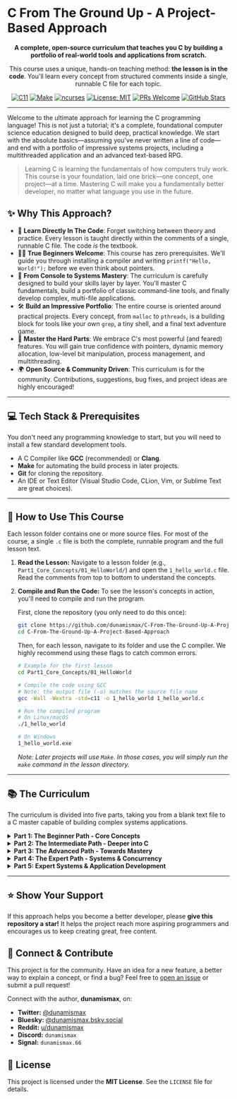 # C From The Ground Up - A Project-Based Approach

<p align="center">
  <b>A complete, open-source curriculum that teaches you C by building a portfolio of real-world tools and applications from scratch.</b>
</p>
<p align="center">
  This course uses a unique, hands-on teaching method: <b>the lesson is in the code</b>. You'll learn every concept from structured comments inside a single, runnable C file for each topic.
</p>
<p align="center">
  <a href="https://en.wikipedia.org/wiki/C11_(C_standard_revision)"><img src="https://img.shields.io/badge/Language-C11-blue.svg" alt="C11"></a>
  <a href="https://www.gnu.org/software/make/"><img src="https://img.shields.io/badge/Build-Make-green.svg" alt="Make"></a>
  <a href="https://en.wikipedia.org/wiki/Ncurses"><img src="https://img.shields.io/badge/UI-ncurses-9cf" alt="ncurses"></a>
  <a href="https://github.com/dunamismax/C-From-The-Ground-Up-A-Project-Based-Approach/blob/main/LICENSE"><img src="https://img.shields.io/badge/License-MIT-yellow.svg" alt="License: MIT"></a>
  <a href="https://github.com/dunamismax/C-From-The-Ground-Up-A-Project-Based-Approach/pulls"><img src="https://img.shields.io/badge/PRs-welcome-brightgreen.svg?style=flat-square" alt="PRs Welcome"></a>
  <a href="https://github.com/dunamismax/C-From-The-Ground-Up-A-Project-Based-Approach/stargazers"><img src="https://img.shields.io/github/stars/dunamismax/C-From-The-Ground-Up-A-Project-Based-Approach?style=social" alt="GitHub Stars"></a>
</p>

---

Welcome to the ultimate approach for learning the C programming language! This is not just a tutorial; it's a complete, foundational computer science education designed to build deep, practical knowledge. We start with the absolute basics—assuming you've never written a line of code—and end with a portfolio of impressive systems projects, including a multithreaded application and an advanced text-based RPG.

> Learning C is learning the fundamentals of how computers truly work. This course is your foundation, laid one brick—one concept, one project—at a time. Mastering C will make you a fundamentally better developer, no matter what language you use in the future.

## ✨ Why This Approach?

*   📖 **Learn Directly In The Code**: Forget switching between theory and practice. Every lesson is taught directly within the comments of a single, runnable C file. The code *is* the textbook.
*   👨‍💻 **True Beginners Welcome**: This course has zero prerequisites. We'll guide you through installing a compiler and writing `printf("Hello, World!");` before we even think about pointers.
*   🚀 **From Console to Systems Mastery**: The curriculum is carefully designed to build your skills layer by layer. You'll master C fundamentals, build a portfolio of classic command-line tools, and finally develop complex, multi-file applications.
*   🛠️ **Build an Impressive Portfolio**: The entire course is oriented around practical projects. Every concept, from `malloc` to `pthreads`, is a building block for tools like your own `grep`, a tiny shell, and a final text adventure game.
*   💪 **Master the Hard Parts**: We embrace C's most powerful (and feared) features. You will gain true confidence with pointers, dynamic memory allocation, low-level bit manipulation, process management, and multithreading.
*   🌍 **Open Source & Community Driven**: This curriculum is for the community. Contributions, suggestions, bug fixes, and project ideas are highly encouraged!

---

## 💻 Tech Stack & Prerequisites

You don't need any programming knowledge to start, but you will need to install a few standard development tools.

*   A C Compiler like **GCC** (recommended) or **Clang**.
*   **Make** for automating the build process in later projects.
*   **Git** for cloning the repository.
*   An IDE or Text Editor (Visual Studio Code, CLion, Vim, or Sublime Text are great choices).

---

## 🚀 How to Use This Course

Each lesson folder contains one or more source files. For most of the course, a single `.c` file is both the complete, runnable program and the full lesson text.

1.  **Read the Lesson:** Navigate to a lesson folder (e.g., `Part1_Core_Concepts/01_HelloWorld/`) and open the `1_hello_world.c` file. Read the comments from top to bottom to understand the concepts.

2.  **Compile and Run the Code:** To see the lesson's concepts in action, you'll need to compile and run the program.

    First, clone the repository (you only need to do this once):
    ```sh
    git clone https://github.com/dunamismax/C-From-The-Ground-Up-A-Project-Based-Approach.git
    cd C-From-The-Ground-Up-A-Project-Based-Approach
    ```

    Then, for each lesson, navigate to its folder and use the C compiler. We highly recommend using these flags to catch common errors.
    ```sh
    # Example for the first lesson
    cd Part1_Core_Concepts/01_HelloWorld

    # Compile the code using GCC
    # Note: the output file (-o) matches the source file name
    gcc -Wall -Wextra -std=c11 -o 1_hello_world 1_hello_world.c

    # Run the compiled program
    # On Linux/macOS
    ./1_hello_world

    # On Windows
    1_hello_world.exe
    ```
    *Note: Later projects will use `Make`. In those cases, you will simply run the `make` command in the lesson directory.*

---

## 📚 The Curriculum

The curriculum is divided into five parts, taking you from a blank text file to a C master capable of building complex systems applications.

<details>
<summary><strong>Part 1: The Beginner Path - Core Concepts</strong></summary>
<br>
<i>(Focus: Core language syntax and logic, taught entirely within single-file console applications.)</i>

| Lesson                               | Key Concepts                                     | Description                                                              |
| ------------------------------------ | ------------------------------------------------ | ------------------------------------------------------------------------ |
| `1_hello_world.c`                    | `main()`, `<stdio.h>`, `printf()`                | The essential first step: compiling and running a basic program.         |
| `2_variables_and_data_types.c`       | `int`, `double`, `char`, format specifiers       | Learn to store, manage, and display information.                         |
| `3_user_input.c`                     | `scanf()`, `&` (address-of)                      | Make your programs interactive by reading user input from the keyboard.  |
| `4_basic_operators.c`                | `+`, `/`, `%`, `==`, `&&`, `||`                  | Perform calculations and make logical comparisons.                       |
| `5_conditional_statements.c`         | `if`, `else if`, `else`                          | Give your program a brain by letting it make decisions and follow logic. |
| `6_loops.c`                          | `for`, `while`, `do-while`                       | Teach your program to perform repetitive tasks efficiently.              |
| `7_functions.c`                      | Prototypes, definitions, calls                   | Organize code into clean, reusable, and modular blocks—a core concept.   |
| `8_arrays.c`                         | Declaration, initialization, iteration         | Manage collections of data of the same type.                             |
| `9_strings.c`                        | `char[]`, `\0` (null terminator), `<string.h>`   | Master text manipulation, a fundamental programming skill.               |

</details>

<details>
<summary><strong>Part 2: The Intermediate Path - Deeper into C</strong></summary>
<br>
<i>(Focus: Mastering memory, custom data types, and file persistence.)</i>

| Lesson                           | Key Concepts                                 | Description                                                              |
| -------------------------------- | -------------------------------------------- | ------------------------------------------------------------------------ |
| `10_pointers.c`                    | `&`, `*` (dereference), `NULL`               | Unlock C's most famous and powerful feature: direct memory manipulation. |
| `11_pointers_and_arrays.c`         | Pointer arithmetic                           | Explore the deep, fundamental relationship between pointers and arrays.  |
| `12_structs.c`                     | `struct`, member access (`.`, `->`)          | Create your own custom, complex data types to model real-world objects.  |
| `13_dynamic_memory_allocation.c` | `malloc()`, `free()`, the heap, memory leaks | Gain full control over your program's memory at runtime—a crucial C skill. |
| `14_file_io.c`                     | `FILE*`, `fopen()`, `fclose()`, `fprintf()`  | Persist data beyond program execution by reading from and writing to files.|
| `15_command_line_arguments.c`      | `argc`, `argv`                               | Make flexible tools that accept input directly from the command line.    |

</details>

<details>
<summary><strong>Part 3: The Advanced Path - Towards Mastery</strong></summary>
<br>
<i>(Focus: Building complete projects and learning advanced language features.)</i>

| Lesson                           | Key Concepts                                   | Description                                                                    |
| -------------------------------- | ---------------------------------------------- | ------------------------------------------------------------------------------ |
| `16_simple_calculator.c`         | **Project:** Combining `argv` and logic        | Build your first complete, useful tool from the skills you've learned.         |
| `17_student_record_system.c`     | **Project:** Structs, arrays, and file I/O   | Create a menu-driven database application to manage student records.           |
| `18_function_pointers.c`         | Callbacks, dispatch tables                     | Learn to treat functions like data for highly flexible and dynamic code.       |
| `19_recursion.c`                 | Base cases, recursive steps                    | Explore an elegant, powerful alternative to loops for solving complex problems.|
| `20_linked_lists.c`              | `struct Node`, traversal                       | Build one of the most fundamental dynamic data structures from scratch.        |
| `21_bit_manipulation.c`          | `&`, `|`, `^`, `~`, `<<`, `>>`                 | Go low-level by directly manipulating the individual bits of data.             |
| `22_preprocessor_directives.c`   | `#define`, `#include "..."`, `#ifdef`          | Understand the C preprocessor and how to manage large, multi-file projects.    |
| `23_unions_and_enums.c`          | `union`, `enum`                                | Learn specialized types for efficient memory use and creating readable constants.|
| `24_static_and_extern_variables.c` | `static`, `extern`, scope, linkage             | Master variable lifetime and visibility across an entire project.              |
| `25_simple_text_editor.c`        | **Capstone:** Doubly-linked list, File I/O     | Build a functional, line-based text editor. A true test of your C skills.      |

</details>

<details>
<summary><strong>Part 4: The Expert Path - Systems & Concurrency</strong></summary>
<br>
<i>(Focus: Interacting with the operating system, the network, and multiple CPU cores.)</i>

| Lesson                               | Key Concepts                                 | Description                                                                  |
| ------------------------------------ | -------------------------------------------- | ---------------------------------------------------------------------------- |
| `26_simple_socket_server.c`          | Sockets (`bind`, `listen`, `accept`)         | **Your Gateway to the Internet:** Build a basic client-server application.     |
| `27_build_your_own_grep.c`           | **Project:** Advanced File I/O, `strstr`     | **Build a Famous CLI Tool:** Create your own version of the `grep` utility.  |
| `28_hash_table_implementation.c`     | Hashing, collision resolution                | **The Engine of Modern Languages:** Implement a hash table from scratch.     |
| `29_tiny_shell.c`                      | **Project:** `fork`, `execvp`, `waitpid`     | **Build Your Own `bash`:** Create a working shell to execute other programs. |
| `30_multithreaded_file_analyzer.c`   | **Project:** `pthreads`, mutexes             | **Harness Multi-Core Power:** Use threads to analyze a large file in parallel. |

</details>

<details>
<summary><strong>Part 5: Expert Systems & Application Development</strong></summary>
<br>
<i>(Focus: Building large, multi-file applications with external libraries and advanced user interfaces.)</i>

| Lesson                                     | Key Concepts                                 | Description                                                                                             |
| ------------------------------------------ | -------------------------------------------- | ------------------------------------------------------------------------------------------------------- |
| `31_make_files_for_multi_file_projects`    | **Project:** `make`, targets, rules          | Learn to automate the build process for complex, multi-file projects.                                   |
| `32_linking_external_libraries.c`          | `-L`, `-l` flags, library paths              | Understand how to find, link, and use third-party libraries like `ncurses`.                           |
| `33_advanced_terminal_ui.c`                | **Project:** `ncurses`, windows, color       | Move beyond `printf` to build rich, interactive user interfaces in the terminal.                        |
| `34_parsing_data_files.c`                  | `strtok`, `sscanf`, state machines           | Create programs that can be configured by reading and parsing structured text files.                  |
| `35_capstone_awesome_text_adventure.c`     | **Final Capstone Project**                   | A large, multi-file text RPG using `make`, `ncurses`, and a file-based world map. Integrates all course concepts into one epic final project. |

</details>

---

## ⭐ Show Your Support

If this approach helps you become a better developer, please **give this repository a star!** It helps the project reach more aspiring programmers and encourages us to keep creating great, free content.

## 🤝 Connect & Contribute

This project is for the community. Have an idea for a new feature, a better way to explain a concept, or find a bug? Feel free to [open an issue](https://github.com/dunamismax/C-From-The-Ground-Up-A-Project-Based-Approach/issues) or submit a pull request!

Connect with the author, **dunamismax**, on:

*   **Twitter:** [@dunamismax](https://twitter.com/dunamismax)
*   **Bluesky:** [@dunamismax.bsky.social](https://bsky.app/profile/dunamismax.bsky.social)
*   **Reddit:** [u/dunamismax](https://www.reddit.com/user/dunamismax)
*   **Discord:** `dunamismax`
*   **Signal:** `dunamismax.66`

## 📜 License

This project is licensed under the **MIT License**. See the `LICENSE` file for details.